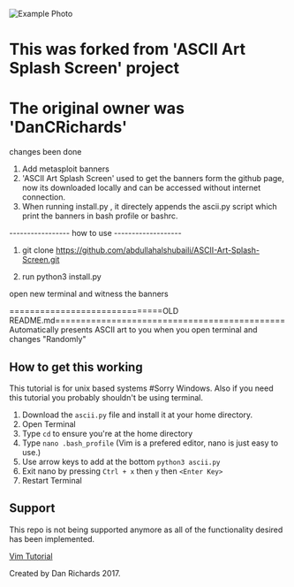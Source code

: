 ![Example Photo](example.png)
# This was forked from 'ASCII Art Splash Screen' project
# The original owner was 'DanCRichards' 
 
changes been done
 1. Add metasploit banners 
 2. 'ASCII Art Splash Screen' used to get the banners form the github page, now its downloaded locally and can be accessed without internet connection.
 3. When running install.py , it directely appends the ascii.py script which print the banners in bash profile or bashrc.
 
----------------- how to use ------------------- 

1. git clone https://github.com/abdullahalshubaili/ASCII-Art-Splash-Screen.git

2. run python3 install.py 

open new terminal and witness the banners









==============================OLD README.md=============================================
Automatically presents ASCII art to you when you open terminal and changes "Randomly"

## How to get this working


This tutorial is for unix based systems #Sorry Windows. 
Also if you need this tutorial you probably shouldn't be using terminal.

 1. Download the `ascii.py` file and install it at your home directory. 
 2. Open Terminal 
 3. Type `cd` to ensure you're at the home directory
 4. Type `nano .bash_profile` (Vim is a prefered editor, nano is just easy to use.)
 5. Use arrow keys to add at the bottom `python3 ascii.py`
 6. Exit nano by pressing `Ctrl + x` then `y` then `<Enter Key>`
 7. Restart Terminal
 
 ## Support
 This repo is not being supported anymore as all of the functionality desired has been implemented. 


[Vim Tutorial](http://www.openvim.com)



Created by Dan Richards 2017. 
